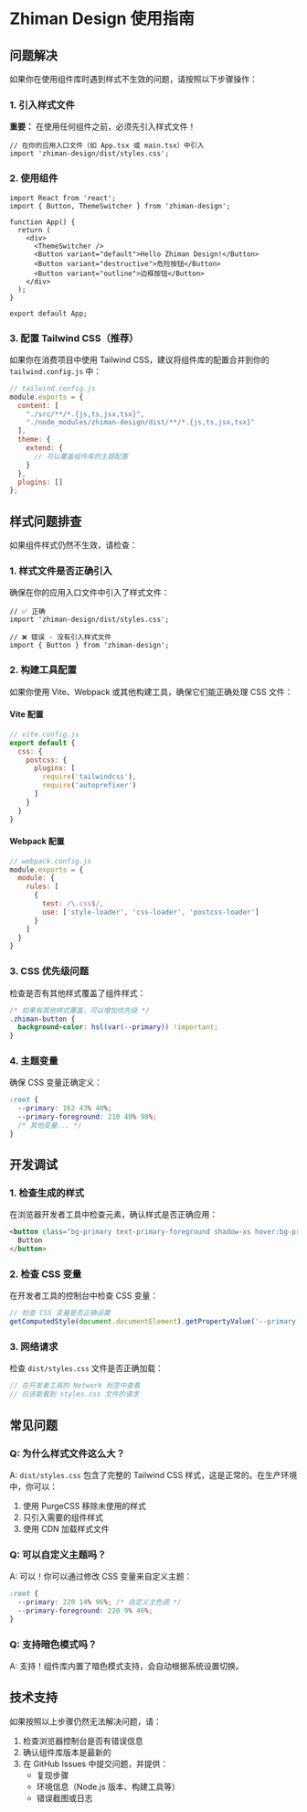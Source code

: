 # Zhiman Design 使用指南

## 问题解决

如果你在使用组件库时遇到样式不生效的问题，请按照以下步骤操作：

### 1. 引入样式文件

**重要：** 在使用任何组件之前，必须先引入样式文件！

```tsx
// 在你的应用入口文件（如 App.tsx 或 main.tsx）中引入
import 'zhiman-design/dist/styles.css';
```

### 2. 使用组件

```tsx
import React from 'react';
import { Button, ThemeSwitcher } from 'zhiman-design';

function App() {
  return (
    <div>
      <ThemeSwitcher />
      <Button variant="default">Hello Zhiman Design!</Button>
      <Button variant="destructive">危险按钮</Button>
      <Button variant="outline">边框按钮</Button>
    </div>
  );
}

export default App;
```

### 3. 配置 Tailwind CSS（推荐）

如果你在消费项目中使用 Tailwind CSS，建议将组件库的配置合并到你的 `tailwind.config.js` 中：

```js
// tailwind.config.js
module.exports = {
  content: [
    "./src/**/*.{js,ts,jsx,tsx}",
    "./node_modules/zhiman-design/dist/**/*.{js,ts,jsx,tsx}"
  ],
  theme: {
    extend: {
      // 可以覆盖组件库的主题配置
    }
  },
  plugins: []
};
```

## 样式问题排查

如果组件样式仍然不生效，请检查：

### 1. 样式文件是否正确引入

确保在你的应用入口文件中引入了样式文件：

```tsx
// ✅ 正确
import 'zhiman-design/dist/styles.css';

// ❌ 错误 - 没有引入样式文件
import { Button } from 'zhiman-design';
```

### 2. 构建工具配置

如果你使用 Vite、Webpack 或其他构建工具，确保它们能正确处理 CSS 文件：

#### Vite 配置
```js
// vite.config.js
export default {
  css: {
    postcss: {
      plugins: [
        require('tailwindcss'),
        require('autoprefixer')
      ]
    }
  }
}
```

#### Webpack 配置
```js
// webpack.config.js
module.exports = {
  module: {
    rules: [
      {
        test: /\.css$/,
        use: ['style-loader', 'css-loader', 'postcss-loader']
      }
    ]
  }
}
```

### 3. CSS 优先级问题

检查是否有其他样式覆盖了组件样式：

```css
/* 如果有其他样式覆盖，可以增加优先级 */
.zhiman-button {
  background-color: hsl(var(--primary)) !important;
}
```

### 4. 主题变量

确保 CSS 变量正确定义：

```css
:root {
  --primary: 162 43% 40%;
  --primary-foreground: 210 40% 98%;
  /* 其他变量... */
}
```

## 开发调试

### 1. 检查生成的样式

在浏览器开发者工具中检查元素，确认样式是否正确应用：

```html
<button class="bg-primary text-primary-foreground shadow-xs hover:bg-primary/90">
  Button
</button>
```

### 2. 检查 CSS 变量

在开发者工具的控制台中检查 CSS 变量：

```js
// 检查 CSS 变量是否正确设置
getComputedStyle(document.documentElement).getPropertyValue('--primary');
```

### 3. 网络请求

检查 `dist/styles.css` 文件是否正确加载：

```js
// 在开发者工具的 Network 标签中查看
// 应该能看到 styles.css 文件的请求
```

## 常见问题

### Q: 为什么样式文件这么大？

A: `dist/styles.css` 包含了完整的 Tailwind CSS 样式，这是正常的。在生产环境中，你可以：

1. 使用 PurgeCSS 移除未使用的样式
2. 只引入需要的组件样式
3. 使用 CDN 加载样式文件

### Q: 可以自定义主题吗？

A: 可以！你可以通过修改 CSS 变量来自定义主题：

```css
:root {
  --primary: 220 14% 96%; /* 自定义主色调 */
  --primary-foreground: 220 9% 46%;
}
```

### Q: 支持暗色模式吗？

A: 支持！组件库内置了暗色模式支持，会自动根据系统设置切换。

## 技术支持

如果按照以上步骤仍然无法解决问题，请：

1. 检查浏览器控制台是否有错误信息
2. 确认组件库版本是最新的
3. 在 GitHub Issues 中提交问题，并提供：
   - 复现步骤
   - 环境信息（Node.js 版本、构建工具等）
   - 错误截图或日志 